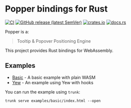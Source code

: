 # Popper bindings for Rust

[![CI](https://github.com/ctron/popper-rs/workflows/CI/badge.svg)](https://github.com/ctron/popper-rs/actions?query=workflow%3A%22CI%22)
[![GitHub release (latest SemVer)](https://img.shields.io/github/v/tag/ctron/popper-rs?sort=semver)](https://github.com/ctron/popper-rs/releases)
[![crates.io](https://img.shields.io/crates/v/popper-rs.svg)](https://crates.io/crates/popper-rs)
[![docs.rs](https://docs.rs/popper-rs/badge.svg)](https://docs.rs/popper-rs)

Popper is a:

> Tooltip & Popover Positioning Engine

This project provides Rust bindings for WebAssembly.

## Examples

* [Basic](examples/basic) - A basic example with plain WASM
* [Yew](examples/yew) - An example using Yew with hooks

You can run the example using `trunk`:

```shell
trunk serve examples/basic/index.html --open
```